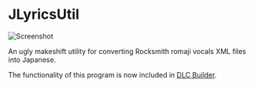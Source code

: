 # JLyricsUtil

![Screenshot](https://i.imgur.com/P22DQ4T.png)

An ugly makeshift utility for converting Rocksmith romaji vocals XML files into Japanese.

The functionality of this program is now included in [DLC Builder](https://github.com/iminashi/Rocksmith2014.NET).
